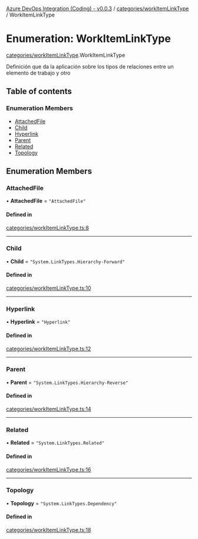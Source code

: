 [Azure DevOps Integration (Coding) - v0.0.3](../README.md) / [categories/workItemLinkType](../modules/categories_workItemLinkType.md) / WorkItemLinkType

# Enumeration: WorkItemLinkType

[categories/workItemLinkType](../modules/categories_workItemLinkType.md).WorkItemLinkType

Definición que da la aplicación sobre los tipos de relaciones entre un elemento de trabajo y otro

## Table of contents

### Enumeration Members

- [AttachedFile](categories_workItemLinkType.WorkItemLinkType.md#attachedfile)
- [Child](categories_workItemLinkType.WorkItemLinkType.md#child)
- [Hyperlink](categories_workItemLinkType.WorkItemLinkType.md#hyperlink)
- [Parent](categories_workItemLinkType.WorkItemLinkType.md#parent)
- [Related](categories_workItemLinkType.WorkItemLinkType.md#related)
- [Topology](categories_workItemLinkType.WorkItemLinkType.md#topology)

## Enumeration Members

### AttachedFile

• **AttachedFile** = ``"AttachedFile"``

#### Defined in

[categories/workItemLinkType.ts:8](https://github.com/jeysgar1/azure-devops-api-kms/blob/71b51ad/src/categories/workItemLinkType.ts#L8)

___

### Child

• **Child** = ``"System.LinkTypes.Hierarchy-Forward"``

#### Defined in

[categories/workItemLinkType.ts:10](https://github.com/jeysgar1/azure-devops-api-kms/blob/71b51ad/src/categories/workItemLinkType.ts#L10)

___

### Hyperlink

• **Hyperlink** = ``"Hyperlink"``

#### Defined in

[categories/workItemLinkType.ts:12](https://github.com/jeysgar1/azure-devops-api-kms/blob/71b51ad/src/categories/workItemLinkType.ts#L12)

___

### Parent

• **Parent** = ``"System.LinkTypes.Hierarchy-Reverse"``

#### Defined in

[categories/workItemLinkType.ts:14](https://github.com/jeysgar1/azure-devops-api-kms/blob/71b51ad/src/categories/workItemLinkType.ts#L14)

___

### Related

• **Related** = ``"System.LinkTypes.Related"``

#### Defined in

[categories/workItemLinkType.ts:16](https://github.com/jeysgar1/azure-devops-api-kms/blob/71b51ad/src/categories/workItemLinkType.ts#L16)

___

### Topology

• **Topology** = ``"System.LinkTypes.Dependency"``

#### Defined in

[categories/workItemLinkType.ts:18](https://github.com/jeysgar1/azure-devops-api-kms/blob/71b51ad/src/categories/workItemLinkType.ts#L18)
